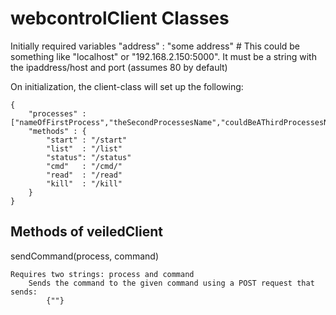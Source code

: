 webcontrolClient Classes
========================

Initially required variables
    "address" : "some address" # This could be something like "localhost" or "192.168.2.150:5000". It must be a string with the ipaddress/host and port (assumes 80 by default)

On initialization, the client-class will set up the following:

    {
        "processes" : ["nameOfFirstProcess","theSecondProcessesName","couldBeAThirdProcessesName"]
        "methods" : {
            "start" : "/start"
            "list"  : "/list"
            "status": "/status"
            "cmd"   : "/cmd/"
            "read"  : "/read"
            "kill"  : "/kill"
        }
    }

Methods of veiledClient
-----------------------

sendCommand(process, command)
    
    Requires two strings: process and command
        Sends the command to the given command using a POST request that sends:
            {""}